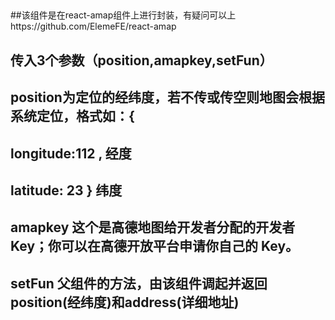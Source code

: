 ##
##该组件是在react-amap组件上进行封装，有疑问可以上https://github.com/ElemeFE/react-amap
##
## 传入3个参数（position,amapkey,setFun）
## position为定位的经纬度，若不传或传空则地图会根据系统定位，格式如：{   
##                      longitude:112 , 经度
##                      latitude: 23 }  纬度 
## amapkey 这个是高德地图给开发者分配的开发者 Key；你可以在高德开放平台申请你自己的 Key。
##
##
## setFun 父组件的方法，由该组件调起并返回position(经纬度)和address(详细地址)
